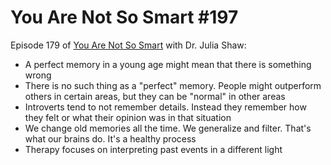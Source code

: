 # You Are Not So Smart #197

Episode 179 of [You Are Not So Smart](https://youarenotsosmart.com/) with Dr.
Julia Shaw:

- A perfect memory in a young age might mean that there is something wrong
- There is no such thing as a "perfect" memory. People might outperform others
  in certain areas, but they can be "normal" in other areas
- Introverts tend to not remember details. Instead they remember how they felt
  or what their opinion was in that situation
- We change old memories all the time. We generalize and filter. That's what our
  brains do. It's a healthy process
- Therapy focuses on interpreting past events in a different light
